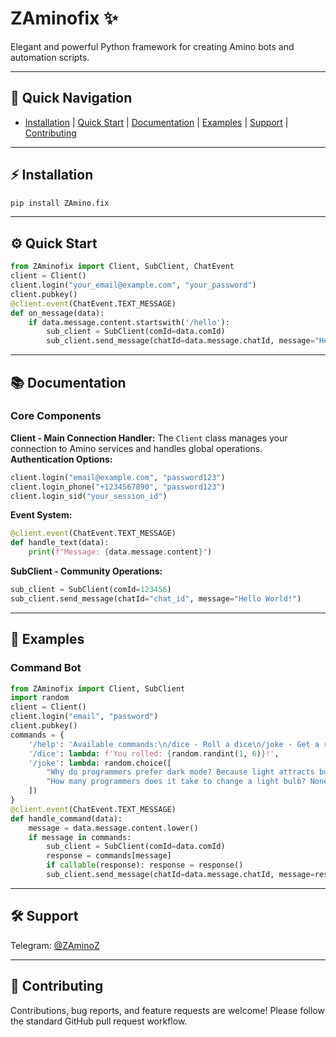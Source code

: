 
# ZAminofix ✨
Elegant and powerful Python framework for creating Amino bots and automation scripts.


---

## 🚀 Quick Navigation
- [Installation](#-installation) | [Quick Start](#-quick-start) | [Documentation](#-documentation) | [Examples](#-examples) | [Support](#-support) | [Contributing](#-contributing)

---

## ⚡ Installation
```bash
pip install ZAmino.fix
````

---

## ⚙️ Quick Start

```python
from ZAminofix import Client, SubClient, ChatEvent
client = Client()
client.login("your_email@example.com", "your_password")
client.pubkey()
@client.event(ChatEvent.TEXT_MESSAGE)
def on_message(data):
    if data.message.content.startswith('/hello'):
        sub_client = SubClient(comId=data.comId)
        sub_client.send_message(chatId=data.message.chatId, message="Hello! I'm your new Amino bot!")
```

---

## 📚 Documentation

### Core Components

**Client - Main Connection Handler:** The `Client` class manages your connection to Amino services and handles global operations.
**Authentication Options:**

```python
client.login("email@example.com", "password123")
client.login_phone("+1234567890", "password123")
client.login_sid("your_session_id")
```

**Event System:**

```python
@client.event(ChatEvent.TEXT_MESSAGE)
def handle_text(data):
    print(f"Message: {data.message.content}")
```

**SubClient - Community Operations:**

```python
sub_client = SubClient(comId=123456)
sub_client.send_message(chatId="chat_id", message="Hello World!")
```

---

## 🧪 Examples

### Command Bot

```python
from ZAminofix import Client, SubClient
import random
client = Client()
client.login("email", "password")
client.pubkey()
commands = {
    '/help': 'Available commands:\n/dice - Roll a dice\n/joke - Get a random joke',
    '/dice': lambda: f'You rolled: {random.randint(1, 6)}!',
    '/joke': lambda: random.choice([
        "Why do programmers prefer dark mode? Because light attracts bugs!",
        "How many programmers does it take to change a light bulb? None, that's a hardware problem!"
    ])
}
@client.event(ChatEvent.TEXT_MESSAGE)
def handle_command(data):
    message = data.message.content.lower()
    if message in commands:
        sub_client = SubClient(comId=data.comId)
        response = commands[message]
        if callable(response): response = response()
        sub_client.send_message(chatId=data.message.chatId, message=response)
```

---

## 🛠️ Support

Telegram: [@ZAminoZ](https://t.me/ZAminoZ)

---

## 🤝 Contributing

Contributions, bug reports, and feature requests are welcome! Please follow the standard GitHub pull request workflow.


